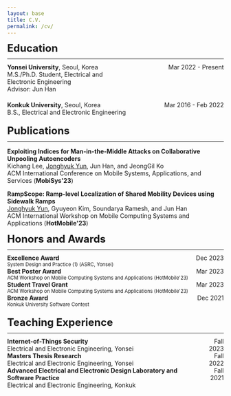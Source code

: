 ```yaml
---
layout: base
title: C.V.
permalink: /cv/
---
```


<div style="font-size: 1.5rem; margin-bottom: 10px;"><strong>Education</strong></div>
<!-- Reduce margin around the hr -->
<hr style="margin-top: 5px; margin-bottom: 10px;"> 
<!-- Yonsei University -->
<div style="display: table; width: 100%; margin-bottom: 20px;">
  <div style="display: table-row;">
    <div style="display: table-cell; padding-right: 15px; vertical-align: top; width: 60%;">
      <strong>Yonsei University</strong>, Seoul, Korea<br>
      M.S./Ph.D. Student, Electrical and Electronic Engineering<br>
      Advisor: Jun Han
    </div>
    <div class="date" style="display: table-cell; vertical-align: top; width: 40%; text-align: right;">
      Mar 2022 - Present
    </div>
  </div>
</div>

<!-- Konkuk University -->
<div style="display: table; width: 100%; margin-bottom: 20px;">
  <div style="display: table-row;">
    <div style="display: table-cell; padding-right: 15px; vertical-align: top; width: 60%;">
      <strong>Konkuk University</strong>, Seoul, Korea<br>
      B.S., Electrical and Electronic Engineering
    </div>
    <div class="date" style="display: table-cell; vertical-align: top; width: 40%; text-align: right;">
      Mar 2016 - Feb 2022
    </div>
  </div>
</div>

<style>
/* CSS for mobile screens */
@media (max-width: 768px) {
  .date {
    white-space: nowrap;
  }
  .date br {
    display: none;
  }
  .date::after {
    content: ' ';
    display: block;
  }
}
</style>

<!-- Publications -->
<!-- ............................................................................................................... -->
<div style="font-size: 1.5rem; margin-bottom: 10px;"><strong>Publications</strong></div>
<hr style="margin-top: 5px; margin-bottom: 10px;"> 

<!-- MobiSys'23 Demo -->
<strong>Exploiting Indices for Man-in-the-Middle Attacks on Collaborative Unpooling Autoencoders</strong><br>
Kichang Lee, <u>Jonghyuk Yun</u>, Jun Han, and JeongGil Ko<br>
ACM International Conference on Mobile Systems, Applications, and Services (<strong>MobiSys'23</strong>)<br>

<!-- HotMobile'23 -->
<strong>RampScope: Ramp-level Localization of Shared Mobility Devices using Sidewalk Ramps</strong><br>
<u>Jonghyuk Yun</u>, Gyuyeon Kim, Soundarya Ramesh, and Jun Han<br>
ACM International Workshop on Mobile Computing Systems and Applications (<strong>HotMobile'23</strong>)
<!-- ............................................................................................................... -->

<!-- Honors and Awards -->
<!-- ............................................................................................................... -->
<div style="font-size: 1.5rem; margin-bottom: 10px;"><strong>Honors and Awards</strong></div>
<hr style="margin-top: 5px; margin-bottom: 10px;">

<div style="display: table; width: 100%; margin-bottom: 20px;">
  <div style="display: table-row;">
    <div style="display: table-cell; vertical-align: top; padding-right: 15px;">
      <strong>Excellence Award<br></strong>
      <span style="font-size: 0.8em;">System Design and Practice (1) (ASRC, Yonsei)</span>
    </div>
    <div style="display: table-cell; vertical-align: top; text-align: right;">
      Dec 2023
    </div>
  </div>
  <!-- Repeat for other awards, following the same structure -->
  <div style="display: table-row;">
    <div style="display: table-cell; vertical-align: top; padding-right: 15px;">
      <strong>Best Poster Award<br></strong>
      <span style="font-size: 0.8em;">ACM Workshop on Mobile Computing Systems and Applications (HotMobile'23)</span>
    </div>
    <div style="display: table-cell; vertical-align: top; text-align: right;">
      Mar 2023
    </div>
  </div>
  <!-- Continue adding more entries here -->
  <div style="display: table-row;">
    <div style="display: table-cell; vertical-align: top; padding-right: 15px;">
      <strong>Student Travel Grant<br></strong>
      <span style="font-size: 0.8em;">ACM Workshop on Mobile Computing Systems and Applications (HotMobile'23)</span>
    </div>
    <div style="display: table-cell; vertical-align: top; text-align: right;">
      Mar 2023
    </div>
  </div>
  <div style="display: table-row;">
    <div style="display: table-cell; vertical-align: top; padding-right: 15px;">
      <strong>Bronze Award<br></strong>
      <span style="font-size: 0.8em;">Konkuk University Software Contest</span>
    </div>
    <div style="display: table-cell; vertical-align: top; text-align: right;">
      Dec 2021
    </div>
  </div>
</div>

<!-- Teacing Experience -->
<!-- ............................................................................................................... -->
<div style="font-size: 1.5rem; margin-bottom: 10px;"><strong>Teaching Experience</strong></div>
<hr style="margin-top: 5px; margin-bottom: 10px;">

<div style="display: table; width: 100%;">

  <!-- Internet-of-Things Security -->
  <div style="display: table-row;">
    <div style="display: table-cell; vertical-align: top; padding-right: 15px;">
      <strong>Internet-of-Things Security</strong><br>
      Electrical and Electronic Engineering, Yonsei
    </div>
    <div style="display: table-cell; vertical-align: top; text-align: right;">
      Fall 2023
    </div>
  </div>

  <!-- Masters Thesis Research -->
  <div style="display: table-row;">
    <div style="display: table-cell; vertical-align: top; padding-right: 15px;">
      <strong>Masters Thesis Research</strong><br>
      Electrical and Electronic Engineering, Yonsei
    </div>
    <div style="display: table-cell; vertical-align: top; text-align: right;">
      Fall 2022
    </div>
  </div>

  <!-- Advanced Electrical and Electronic Design Laboratory and Software Practice -->
  <div style="display: table-row;">
    <div style="display: table-cell; vertical-align: top; padding-right: 15px;">
      <strong>Advanced Electrical and Electronic Design Laboratory and Software Practice</strong><br>
      Electrical and Electronic Engineering, Konkuk
    </div>
    <div style="display: table-cell; vertical-align: top; text-align: right;">
      Fall 2021
    </div>
  </div>

</div>
